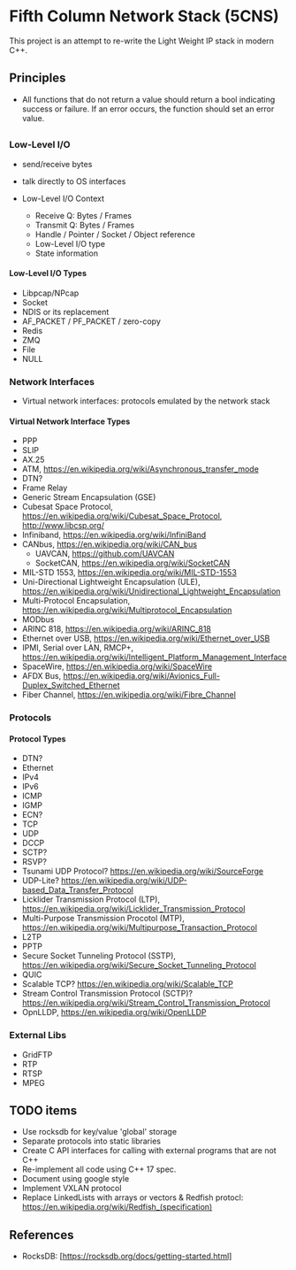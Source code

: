 # Fifth Column Network Stack (5CNS)

This project is an attempt to re-write the Light Weight IP stack in modern C++.

## Principles

* All functions that do not return a value should return a bool indicating success or failure. If an error occurs, the function should set an error value.

##

### Low-Level I/O

* send/receive bytes
* talk directly to OS interfaces

* Low-Level I/O Context 
    * Receive Q: Bytes / Frames
    * Transmit Q: Bytes / Frames
    * Handle / Pointer / Socket / Object reference
    * Low-Level I/O type
    * State information

#### Low-Level I/O Types

* Libpcap/NPcap
* Socket
* NDIS or its replacement
* AF_PACKET / PF_PACKET / zero-copy
* Redis
* ZMQ
* File
* NULL


### Network Interfaces

* Virtual network interfaces: protocols emulated by the network stack

#### Virtual Network Interface Types

* PPP
* SLIP
* AX.25
* ATM, https://en.wikipedia.org/wiki/Asynchronous_transfer_mode
* DTN?
* Frame Relay
* Generic Stream Encapsulation (GSE)
* Cubesat Space Protocol, https://en.wikipedia.org/wiki/Cubesat_Space_Protocol, http://www.libcsp.org/ 
* Infiniband, https://en.wikipedia.org/wiki/InfiniBand
* CANbus, https://en.wikipedia.org/wiki/CAN_bus
    * UAVCAN, https://github.com/UAVCAN
    * SocketCAN, https://en.wikipedia.org/wiki/SocketCAN
* MIL-STD 1553, https://en.wikipedia.org/wiki/MIL-STD-1553
* Uni-Directional Lightweight Encapsulation (ULE), https://en.wikipedia.org/wiki/Unidirectional_Lightweight_Encapsulation
* Multi-Protocol Encapsulation, https://en.wikipedia.org/wiki/Multiprotocol_Encapsulation
* MODbus
* ARINC 818, https://en.wikipedia.org/wiki/ARINC_818
* Ethernet over USB, https://en.wikipedia.org/wiki/Ethernet_over_USB
* IPMI, Serial over LAN, RMCP+, https://en.wikipedia.org/wiki/Intelligent_Platform_Management_Interface
* SpaceWire, https://en.wikipedia.org/wiki/SpaceWire
* AFDX Bus, https://en.wikipedia.org/wiki/Avionics_Full-Duplex_Switched_Ethernet
* Fiber Channel, https://en.wikipedia.org/wiki/Fibre_Channel

### Protocols

#### Protocol Types

* DTN?
* Ethernet
* IPv4
* IPv6
* ICMP
* IGMP
* ECN?
* TCP
* UDP
* DCCP
* SCTP?
* RSVP?
* Tsunami UDP Protocol? https://en.wikipedia.org/wiki/SourceForge
* UDP-Lite? https://en.wikipedia.org/wiki/UDP-based_Data_Transfer_Protocol
* Licklider Transmission Protocol (LTP), https://en.wikipedia.org/wiki/Licklider_Transmission_Protocol
* Multi-Purpose Transmission Procotol (MTP), https://en.wikipedia.org/wiki/Multipurpose_Transaction_Protocol
* L2TP
* PPTP
* Secure Socket Tunneling Protocol (SSTP), https://en.wikipedia.org/wiki/Secure_Socket_Tunneling_Protocol
* QUIC
* Scalable TCP? https://en.wikipedia.org/wiki/Scalable_TCP
* Stream Control Transmission Protocol (SCTP)? https://en.wikipedia.org/wiki/Stream_Control_Transmission_Protocol
* OpnLLDP, https://en.wikipedia.org/wiki/OpenLLDP

### External Libs

* GridFTP
* RTP
* RTSP
* MPEG

## TODO items

* Use rocksdb for key/value 'global' storage
* Separate protocols into static libraries
* Create C API interfaces for calling with external programs that are not C++
* Re-implement all code using C++ 17 spec.
* Document using google style
* Implement VXLAN protocol
* Replace LinkedLists with arrays or vectors
& Redfish protocl: https://en.wikipedia.org/wiki/Redfish_(specification)

## References

* RocksDB: [https://rocksdb.org/docs/getting-started.html]
